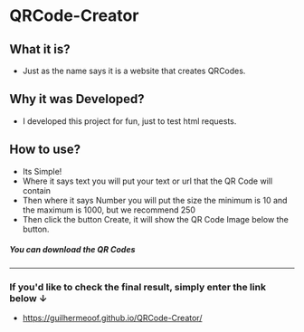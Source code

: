 # QRCode-Creator
## What it is?
- Just as the name says it is a website that creates QRCodes.

## Why it was Developed?
- I developed this project for fun, just to test html requests.

## How to use?
- Its Simple!
- Where it says text you will put your text or url that the QR Code will contain
- Then where it says Number you will put the size the minimum is 10 and the maximum is 1000, but we recommend 250
- Then click the button Create, it will show the QR Code Image below the button.

##### You can download the QR Codes

----

### If you'd like to check the final result, simply enter the link below ↓
- https://guilhermeoof.github.io/QRCode-Creator/
